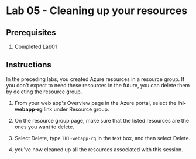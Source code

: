 # Lab 05 - Cleaning up your resources

## Prerequisites

1. Completed Lab01

## Instructions

In the preceding labs, you created Azure resources in a resource group. If you don't expect to need these resources in the future, you can delete them by deleting the resource group.

1. From your web app's Overview page in the Azure portal, select the **lhl-webapp-rg** link under Resource group.

1. On the resource group page, make sure that the listed resources are the ones you want to delete.

1. Select Delete, type `lhl-webapp-rg` in the text box, and then select Delete.

1. you've now cleaned up all the resources associated with this session.